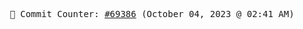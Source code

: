 <p align="center">
    <samp>
        📮 Commit Counter: <a href="https://github.com/Javascript-void0/Javascript-void0/commits/main">#69386</a> (October 04, 2023 @ 02:41 AM)
    </samp>
</p>